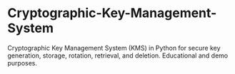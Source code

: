 # Cryptographic-Key-Management-System
Cryptographic Key Management System (KMS) in Python for secure key generation, storage, rotation, retrieval, and deletion. Educational and demo purposes.
